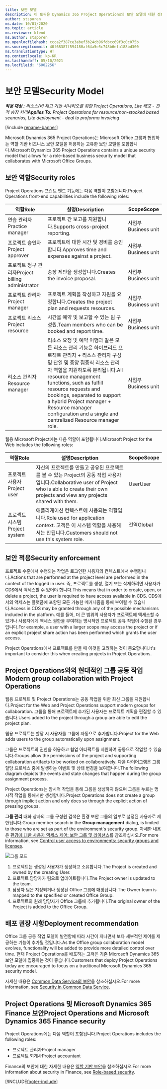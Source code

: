 ```yaml
---
title: 보안 모델
description: 이 토픽은 Dynamics 365 Project Operations의 보안 모델에 대한 정보를 제공합니다.
author: stsporen
ms.date: 10/01/2020
ms.topic: article
ms.reviewer: kfend
ms.author: stsporen
ms.openlocfilehash: ccca2f387ce3abef3b24cb96fdbcc69f3c0c075b
ms.sourcegitcommit: 40f68387f594180af64a5e5c748b6efa188bd300
ms.translationtype: HT
ms.contentlocale: ko-KR
ms.lasthandoff: 05/10/2021
ms.locfileid: "6002256"
---
```

# <a name="security-model"></a><span data-ttu-id="5ef1c-103">보안 모델</span><span class="sxs-lookup"><span data-stu-id="5ef1c-103">Security Model</span></span>

<span data-ttu-id="5ef1c-104">_**적용 대상 :** 리소스/비 재고 기반 시나리오를 위한 Project Operations, Lite 배포 - 견적 송장 처리_</span><span class="sxs-lookup"><span data-stu-id="5ef1c-104">_**Applies To:** Project Operations for resource/non-stocked based scenarios, Lite deployment - deal to proforma invoicing_</span></span>

[!include [rename-banner](~/includes/cc-data-platform-banner.md)]

<span data-ttu-id="5ef1c-105">Microsoft Dynamics 365 Project Operations는 Microsoft Office 그룹과 협업하는 역할 기반 비즈니스 보안 모델을 허용하는 고유한 보안 모델을 포함합니다.</span><span class="sxs-lookup"><span data-stu-id="5ef1c-105">Microsoft Dynamics 365 Project Operations contains a unique security model that allows for a role-based business security model that collaborates with Microsoft Office Groups.</span></span> 


## <a name="security-roles"></a><span data-ttu-id="5ef1c-106">보안 역할</span><span class="sxs-lookup"><span data-stu-id="5ef1c-106">Security roles</span></span>
<span data-ttu-id="5ef1c-107">Project Operations 프런트 엔드 기능에는 다음 역할이 포함됩니다.</span><span class="sxs-lookup"><span data-stu-id="5ef1c-107">Project Operations front-end capabilities include the following roles:</span></span>

| <span data-ttu-id="5ef1c-108">역할</span><span class="sxs-lookup"><span data-stu-id="5ef1c-108">Role</span></span>                          | <span data-ttu-id="5ef1c-109">설명</span><span class="sxs-lookup"><span data-stu-id="5ef1c-109">Description</span></span>                                                                                                                                                                 | <span data-ttu-id="5ef1c-110">Scope</span><span class="sxs-lookup"><span data-stu-id="5ef1c-110">Scope</span></span> |
|-------------------------------|-----------------------------------------------------------------------------------------------------------------------------------------------------------------------------|------|
| <span data-ttu-id="5ef1c-111">연습 관리자</span><span class="sxs-lookup"><span data-stu-id="5ef1c-111">Practice manager</span></span>              | <span data-ttu-id="5ef1c-112">프로젝트 간 보고를 지원합니다.</span><span class="sxs-lookup"><span data-stu-id="5ef1c-112">Supports cross-project reporting.</span></span>                                                                                                            | <span data-ttu-id="5ef1c-113">사업부</span><span class="sxs-lookup"><span data-stu-id="5ef1c-113">Business unit</span></span>              |
| <span data-ttu-id="5ef1c-114">프로젝트 승인자</span><span class="sxs-lookup"><span data-stu-id="5ef1c-114">Project approver</span></span>              | <span data-ttu-id="5ef1c-115">프로젝트에 대한 시간 및 경비를 승인합니다.</span><span class="sxs-lookup"><span data-stu-id="5ef1c-115">Approves time and expenses against a project.</span></span>                                                                                                                              | <span data-ttu-id="5ef1c-116">사업부</span><span class="sxs-lookup"><span data-stu-id="5ef1c-116">Business unit</span></span> |
| <span data-ttu-id="5ef1c-117">프로젝트 청구 관리자</span><span class="sxs-lookup"><span data-stu-id="5ef1c-117">Project billing administrator</span></span> | <span data-ttu-id="5ef1c-118">송장 제안을 생성합니다.</span><span class="sxs-lookup"><span data-stu-id="5ef1c-118">Creates the invoice proposal.</span></span>                                                                                                                                                 | <span data-ttu-id="5ef1c-119">사업부</span><span class="sxs-lookup"><span data-stu-id="5ef1c-119">Business unit</span></span> |
| <span data-ttu-id="5ef1c-120">프로젝트 관리자</span><span class="sxs-lookup"><span data-stu-id="5ef1c-120">Project manager</span></span>               | <span data-ttu-id="5ef1c-121">프로젝트 계획을 작성하고 자원을 요청합니다.</span><span class="sxs-lookup"><span data-stu-id="5ef1c-121">Creates the project plan and requests resources.</span></span>                                                                                                                              | <span data-ttu-id="5ef1c-122">사업부</span><span class="sxs-lookup"><span data-stu-id="5ef1c-122">Business unit</span></span> |
| <span data-ttu-id="5ef1c-123">프로젝트 리소스</span><span class="sxs-lookup"><span data-stu-id="5ef1c-123">Project resource</span></span>              | <span data-ttu-id="5ef1c-124">시간을 예약 및 보고할 수 있는 팀 구성원.</span><span class="sxs-lookup"><span data-stu-id="5ef1c-124">Team members who can be booked and report time.</span></span>                                                                                                          | <span data-ttu-id="5ef1c-125">사업부</span><span class="sxs-lookup"><span data-stu-id="5ef1c-125">Business unit</span></span>|
| <span data-ttu-id="5ef1c-126">리소스 관리자</span><span class="sxs-lookup"><span data-stu-id="5ef1c-126">Resource manager</span></span>              | <span data-ttu-id="5ef1c-127">리소스 요청 및 예약 이행과 같은 모든 리소스 관리 기능은 하이브리드 프로젝트 관리자 + 리소스 관리자 구성 및 단일 및 중앙 집중식 리소스 관리자 역할을 지원하도록 분리됩니다.</span><span class="sxs-lookup"><span data-stu-id="5ef1c-127">All resource management functions, such as fulfill resource requests and bookings, separated to support a hybrid Project manager + Resource manager configuration and a single and centralized Resource manager role.</span></span> | <span data-ttu-id="5ef1c-128">사업부</span><span class="sxs-lookup"><span data-stu-id="5ef1c-128">Business unit</span></span> |


<span data-ttu-id="5ef1c-129">웹용 Microsoft Project에는 다음 역할이 포함됩니다.</span><span class="sxs-lookup"><span data-stu-id="5ef1c-129">Microsoft Project for the Web includes the following roles:</span></span>

| <span data-ttu-id="5ef1c-130">역할</span><span class="sxs-lookup"><span data-stu-id="5ef1c-130">Role</span></span>           | <span data-ttu-id="5ef1c-131">설명</span><span class="sxs-lookup"><span data-stu-id="5ef1c-131">Description</span></span>                                                                                                        | <span data-ttu-id="5ef1c-132">Scope</span><span class="sxs-lookup"><span data-stu-id="5ef1c-132">Scope</span></span>  |
|----------------|--------------------------------------------------------------------------------------------------------------------|--------|
| <span data-ttu-id="5ef1c-133">프로젝트 사용자</span><span class="sxs-lookup"><span data-stu-id="5ef1c-133">Project user</span></span>   | <span data-ttu-id="5ef1c-134">자신의 프로젝트를 만들고 공유된 프로젝트를 볼 수 있는 Project의 공동 작업 사용자입니다.</span><span class="sxs-lookup"><span data-stu-id="5ef1c-134">Collaborative user of Project   who is able to create their own projects and view any projects shared with   them.</span></span> | <span data-ttu-id="5ef1c-135">User</span><span class="sxs-lookup"><span data-stu-id="5ef1c-135">User</span></span>   |
| <span data-ttu-id="5ef1c-136">프로젝트 시스템</span><span class="sxs-lookup"><span data-stu-id="5ef1c-136">Project system</span></span> | <span data-ttu-id="5ef1c-137">애플리케이션 컨텍스트에 사용되는 역할입니다.</span><span class="sxs-lookup"><span data-stu-id="5ef1c-137">Role used for application   context.</span></span> <span data-ttu-id="5ef1c-138">고객은 이 시스템 역할을 사용해서는 안됩니다.</span><span class="sxs-lookup"><span data-stu-id="5ef1c-138">Customers should not use this system role.</span></span>                                    | <span data-ttu-id="5ef1c-139">전역</span><span class="sxs-lookup"><span data-stu-id="5ef1c-139">Global</span></span> |

## <a name="security-enforcement"></a><span data-ttu-id="5ef1c-140">보안 적용</span><span class="sxs-lookup"><span data-stu-id="5ef1c-140">Security enforcement</span></span>
<span data-ttu-id="5ef1c-141">프로젝트 수준에서 수행되는 작업은 로그인한 사용자의 컨텍스트에서 수행됩니다.</span><span class="sxs-lookup"><span data-stu-id="5ef1c-141">Actions that are performed at the project level are performed in the context of the logged in user.</span></span> <span data-ttu-id="5ef1c-142">즉, 프로젝트를 생성, 열기 또는 삭제하려면 사용자가 CDS에서 액세스할 수 있어야 합니다.</span><span class="sxs-lookup"><span data-stu-id="5ef1c-142">This means that in order to create, open, or delete a project, the user is required to have access available in CDS.</span></span> <span data-ttu-id="5ef1c-143">CDS에서의 액세스는 플랫폼에 포함된 모든 가능한 메커니즘을 통해 부여될 수 있습니다.</span><span class="sxs-lookup"><span data-stu-id="5ef1c-143">Access in CDS may be granted through any of the possible mechanisms included in the platform.</span></span> <span data-ttu-id="5ef1c-144">예를 들어, 더 큰 범위의 사용자가 프로젝트에 액세스할 수 있거나 사용자에게 액세스 권한을 부여하는 명시적인 프로젝트 공유 작업이 수행된 경우입니다.</span><span class="sxs-lookup"><span data-stu-id="5ef1c-144">For example, a user with a larger scope may access the project or if an explicit project share action has been performed which grants the user access.</span></span>

<span data-ttu-id="5ef1c-145">Project Operations에서 프로젝트를 만들 때 이것을 고려하는 것이 중요합니다.</span><span class="sxs-lookup"><span data-stu-id="5ef1c-145">It's important to consider this when creating projects in Project Operations.</span></span>

## <a name="modern-group-collaboration-with-project-operations"></a><span data-ttu-id="5ef1c-146">Project Operations와의 현대적인 그룹 공동 작업</span><span class="sxs-lookup"><span data-stu-id="5ef1c-146">Modern group collaboration with Project Operations</span></span>
<span data-ttu-id="5ef1c-147">웹용 프로젝트 및 Project Operations는 공동 작업을 위한 최신 그룹을 지원합니다.</span><span class="sxs-lookup"><span data-stu-id="5ef1c-147">Project for the Web and Project Operations support modern groups for collaboration.</span></span> <span data-ttu-id="5ef1c-148">그룹을 통해 프로젝트에 추가된 사용자는 프로젝트 계획을 편집할 수 있습니다.</span><span class="sxs-lookup"><span data-stu-id="5ef1c-148">Users added to the project through a group are able to edit the project plan.</span></span>

<span data-ttu-id="5ef1c-149">웹용 프로젝트는 할당 시 사용자를 그룹에 자동으로 추가합니다.</span><span class="sxs-lookup"><span data-stu-id="5ef1c-149">Project for the Web adds users to the group automatically upon assignment.</span></span>

<span data-ttu-id="5ef1c-150">그룹은 프로젝트의 권한을 허용하고 협업 아티팩트를 지원하여 공동으로 작업할 수 있습니다.</span><span class="sxs-lookup"><span data-stu-id="5ef1c-150">Groups allow the permissions of the project and supporting collaboration artifacts to be worked on collaboratively.</span></span> <span data-ttu-id="5ef1c-151">다음 다이어그램은 그룹 할당 프로세스 중에 발생하는 이벤트 및 상태 변경을 보여줍니다.</span><span class="sxs-lookup"><span data-stu-id="5ef1c-151">The following diagram depicts the events and state changes that happen during the group assignment process.</span></span>

<span data-ttu-id="5ef1c-152">Project Operations는 암시적 작업을 통해 그룹을 생성하지 않으며 그룹을 누르는 명시적 작업을 통해서만 생성합니다.</span><span class="sxs-lookup"><span data-stu-id="5ef1c-152">Project Operations does not create a group through implicit action and only does so through the explicit action of pressing groups.</span></span>

<span data-ttu-id="5ef1c-153">**그룹 관리** 대화 상자의 그룹 구성원 검색은 환경 보안 그룹의 일부로 설정된 사용자로 제한됩니다.</span><span class="sxs-lookup"><span data-stu-id="5ef1c-153">Group member search in the **Group management** dialog, is limited to those who are set as part of the environment's security group.</span></span> <span data-ttu-id="5ef1c-154">자세한 내용은 [환경에 대한 사용자 액세스 제어: 보안 그룹 및 라이선스](/power-platform/admin/control-user-access)를 참조하십시오.</span><span class="sxs-lookup"><span data-stu-id="5ef1c-154">For more information, see [Control user access to environments: security groups and licenses](/power-platform/admin/control-user-access).</span></span>

![그룹 모드](./media/groupsmode.png)

1. <span data-ttu-id="5ef1c-156">프로젝트는 생성된 사용자가 생성하고 소유합니다.</span><span class="sxs-lookup"><span data-stu-id="5ef1c-156">The Project is created and owned by the creating User.</span></span>
2. <span data-ttu-id="5ef1c-157">프로젝트 담당자가 팀으로 업데이트됩니다.</span><span class="sxs-lookup"><span data-stu-id="5ef1c-157">The Project owner is updated to the team.</span></span>
3. <span data-ttu-id="5ef1c-158">담당자 팀은 지정되거나 생성된 Office 그룹에 매핑됩니다.</span><span class="sxs-lookup"><span data-stu-id="5ef1c-158">The Owner team is mapped to the specified or created Office Group.</span></span>
4. <span data-ttu-id="5ef1c-159">프로젝트의 원래 담당자가 Office 그룹에 추가됩니다.</span><span class="sxs-lookup"><span data-stu-id="5ef1c-159">The original owner of the Project is added to the Office Group.</span></span>

## <a name="deployment-recommendation"></a><span data-ttu-id="5ef1c-160">배포 권장 사항</span><span class="sxs-lookup"><span data-stu-id="5ef1c-160">Deployment recommendation</span></span>
<span data-ttu-id="5ef1c-161">Office 그룹 공동 작업 모델이 발전함에 따라 시간이 지나면서 보다 세부적인 제어를 제공하는 기능이 추가될 것입니다.</span><span class="sxs-lookup"><span data-stu-id="5ef1c-161">As the Office group collaboration model evolves, functionality will be added to provide more detailed control over time.</span></span> <span data-ttu-id="5ef1c-162">현재 Project Operations를 배포하는 고객은 기존 Microsoft Dynamics 365 보안 모델에 집중하는 것이 좋습니다.</span><span class="sxs-lookup"><span data-stu-id="5ef1c-162">Customers that deploy Project Operations today are encouraged to focus on a traditional Microsoft Dynamics 365 security model.</span></span>

<span data-ttu-id="5ef1c-163">자세한 내용은 [Common Data Service의 보안](/power-platform/admin/wp-security)을 참조하십시오.</span><span class="sxs-lookup"><span data-stu-id="5ef1c-163">For more information, see [Security in Common Data Service](/power-platform/admin/wp-security).</span></span>

## <a name="project-operations-and-microsoft-dynamics-365-finance-security"></a><span data-ttu-id="5ef1c-164">Project Operations 및 Microsoft Dynamics 365 Finance 보안</span><span class="sxs-lookup"><span data-stu-id="5ef1c-164">Project Operations and Microsoft Dynamics 365 Finance security</span></span>
<span data-ttu-id="5ef1c-165">Project Operations에는 다음 역할이 포함됩니다.</span><span class="sxs-lookup"><span data-stu-id="5ef1c-165">Project Operations includes the following roles:</span></span>

- <span data-ttu-id="5ef1c-166">프로젝트 관리자</span><span class="sxs-lookup"><span data-stu-id="5ef1c-166">Project manager</span></span>
- <span data-ttu-id="5ef1c-167">프로젝트 회계사</span><span class="sxs-lookup"><span data-stu-id="5ef1c-167">Project accountant</span></span>

<span data-ttu-id="5ef1c-168">Finance의 보안에 대한 자세한 내용은 [역할 기반 보안](/dynamics365/fin-ops-core/dev-itpro/sysadmin/role-based-security)을 참조하십시오.</span><span class="sxs-lookup"><span data-stu-id="5ef1c-168">For more information about security in Finance, see [Role-based security](/dynamics365/fin-ops-core/dev-itpro/sysadmin/role-based-security).</span></span>




[!INCLUDE[footer-include](../includes/footer-banner.md)]